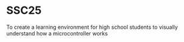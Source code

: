 # SSC25
To create a learning environment for high school students to visually understand how a microcontroller works

